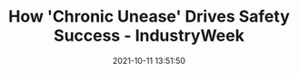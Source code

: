 ---
"title": "How 'Chronic Unease' Drives Safety Success - IndustryWeek"
"date": "2021-10-11 13:51:50"
"feed_name": "GOOGLENEWSINDUSTRIAL"
"feed_website": "https://news.google.com/search?q=industrial%2Bincident&hl=en-US&gl=US&ceid=US:en"
"feed_rss": "https://news.google.com/rss/search?q=industrial%2Bincident&hl=en-US&gl=US&ceid=US:en"
"link": "https://www.industryweek.com/operations/safety/article/21177995/how-chronic-unease-can-drive-safety-success"
"source": "{'href': 'https://www.industryweek.com', 'title': 'IndustryWeek'}"
"file": "_posts/2021-1-1-f123e28ed0f16faa8303455f6e455116467f8d40.md"
"accident": "0"
"drilling": "0"
"dead": "0"
"injured": "0"
"arrested": "0"
"place": "unknown place"
"where": "unknown site"
"causes": "unknown"
"place_uri": "unknown place"
---